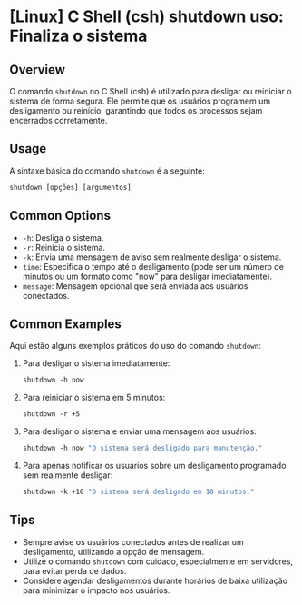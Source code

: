 # [Linux] C Shell (csh) shutdown uso: Finaliza o sistema

## Overview
O comando `shutdown` no C Shell (csh) é utilizado para desligar ou reiniciar o sistema de forma segura. Ele permite que os usuários programem um desligamento ou reinício, garantindo que todos os processos sejam encerrados corretamente.

## Usage
A sintaxe básica do comando `shutdown` é a seguinte:

```csh
shutdown [opções] [argumentos]
```

## Common Options
- `-h`: Desliga o sistema.
- `-r`: Reinicia o sistema.
- `-k`: Envia uma mensagem de aviso sem realmente desligar o sistema.
- `time`: Especifica o tempo até o desligamento (pode ser um número de minutos ou um formato como "now" para desligar imediatamente).
- `message`: Mensagem opcional que será enviada aos usuários conectados.

## Common Examples
Aqui estão alguns exemplos práticos do uso do comando `shutdown`:

1. Para desligar o sistema imediatamente:
   ```csh
   shutdown -h now
   ```

2. Para reiniciar o sistema em 5 minutos:
   ```csh
   shutdown -r +5
   ```

3. Para desligar o sistema e enviar uma mensagem aos usuários:
   ```csh
   shutdown -h now "O sistema será desligado para manutenção."
   ```

4. Para apenas notificar os usuários sobre um desligamento programado sem realmente desligar:
   ```csh
   shutdown -k +10 "O sistema será desligado em 10 minutos."
   ```

## Tips
- Sempre avise os usuários conectados antes de realizar um desligamento, utilizando a opção de mensagem.
- Utilize o comando `shutdown` com cuidado, especialmente em servidores, para evitar perda de dados.
- Considere agendar desligamentos durante horários de baixa utilização para minimizar o impacto nos usuários.